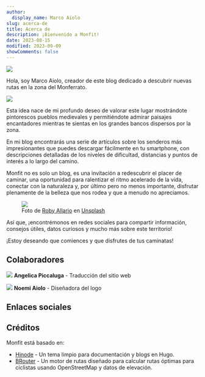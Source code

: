 ```yaml
---
author:
  display_name: Marco Aiolo
slug: acerca-de
title: Acerca de
description: ¡Bienvenido a Monfit!
date: 2023-08-15
modified: 2023-09-09
showComments: false
---
```


<p class="text-center"><img src="/img/logo.png" class="img-fluid w-50 rounded"/></p>

Hola, soy Marco Aiolo,
creador de este blog dedicado a descubrir nuevas rutas en la zona del Monferrato.

<p class="text-center"><img src="https://images.unsplash.com/photo-1603415526960-f7e0328c63b1?ixlib=rb-4.0.3&ixid=M3wxMjA3fDB8MHxwaG90by1wYWdlfHx8fGVufDB8fHx8fA%3D%3D&auto=format&fit=crop&w=1170&q=80" class="img-fluid w-50 rounded"/></p>

Esta idea nace de mi profundo deseo de valorar este lugar mostrándote pintorescos pueblos medievales y permitiéndote admirar paisajes encantadores mientras te sientas en los grandes bancos dispersos por la zona.

En mi blog encontrarás una serie de artículos sobre los senderos más impresionantes que puedes descargar fácilmente en tu smartphone, con descripciones detalladas de los niveles de dificultad, distancias y puntos de interés a lo largo del camino.

Monfit no es solo un blog, es una invitación a redescubrir el placer de caminar, una oportunidad para ralentizar el ritmo acelerado de la vida, conectar con la naturaleza y, por último pero no menos importante, disfrutar plenamente de la belleza que nos rodea y que a menudo no apreciamos.

<figure class="figure">
  <img src="https://images.unsplash.com/photo-1591543869019-6e72da9e8ea6?ixlib=rb-4.0.3&ixid=M3wxMjA3fDB8MHxwaG90by1wYWdlfHx8fGVufDB8fHx8fA%3D%3D&auto=format&fit=crop&w=1933&q=80" class="figure-img img-fluid rounded">
  <figcaption class="figure-caption">Foto de <a href="https://unsplash.com/@docagile">Roby Allario</a> en <a href="https://unsplash.com/photos/PyDjtEPkHfM">Unsplash</a></figcaption>
</figure>

Así que, ¡encontrémonos en redes sociales para compartir información, consejos útiles, datos curiosos y mucho más sobre este territorio!

¡Estoy deseando que comiences y que disfrutes de tus caminatas!

## Colaboradores

<img src="https://images.unsplash.com/photo-1504600770771-fb03a6961d33?ixlib=rb-4.0.3&ixid=M3wxMjA3fDB8MHxwaG90by1wYWdlfHx8fGVufDB8fHx8fA%3D%3D&auto=format&fit=crop&w=50&q=80" class="border border-dark rounded-circle img-thumbnail"> **Angelica Piccaluga** - Traducción del sitio web


<a class="btn btn-danger" type="button"><i class="fa-brands fa-instagram"></i></a> 
<a class="btn btn-info" type="button"><i class="fa-brands fa-facebook"></i></a>


<img src="https://images.unsplash.com/photo-1504600770771-fb03a6961d33?ixlib=rb-4.0.3&ixid=M3wxMjA3fDB8MHxwaG90by1wYWdlfHx8fGVufDB8fHx8fA%3D%3D&auto=format&fit=crop&w=50&q=80" class="border border-dark rounded-circle img-thumbnail"> **Noemi Aiolo** - Diseñadora del logo 

<a class="btn btn-danger" type="button"><i class="fa-brands fa-instagram"></i></a> 
<a class="btn btn-info" type="button"><i class="fa-brands fa-facebook"></i></a>

## Enlaces sociales

## Créditos

Monfit está basado en:
- [Hinode](https://github.com/gethinode/hinode) - Un tema limpio para documentación y blogs en Hugo.
- [BRouter](https://brouter.de/brouter/index.html) - Un motor de rutas diseñado para calcular rutas óptimas para ciclistas usando OpenStreetMap y datos de elevación.